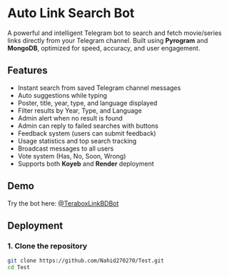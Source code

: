 # Auto Link Search Bot

A powerful and intelligent Telegram bot to search and fetch movie/series links directly from your Telegram channel. Built using **Pyrogram** and **MongoDB**, optimized for speed, accuracy, and user engagement.

## Features

- Instant search from saved Telegram channel messages
- Auto suggestions while typing
- Poster, title, year, type, and language displayed
- Filter results by Year, Type, and Language
- Admin alert when no result is found
- Admin can reply to failed searches with buttons
- Feedback system (users can submit feedback)
- Usage statistics and top search tracking
- Broadcast messages to all users
- Vote system (Has, No, Soon, Wrong)
- Supports both **Koyeb** and **Render** deployment

## Demo

Try the bot here: [@TeraboxLinkBDBot](https://t.me/@TeraboxLinkBDBot)

## Deployment

### 1. Clone the repository

```bash
git clone https://github.com/Nahid270270/Test.git
cd Test